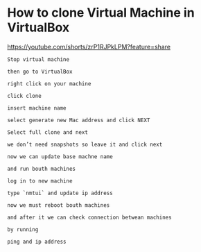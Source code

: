# How to clone Virtual Machine in VirtualBox

https://youtube.com/shorts/zrP1RJPkLPM?feature=share

```
Stop virtual machine

then go to VirtualBox

right click on your machine

click clone

insert machine name

select generate new Mac address and click NEXT

Select full clone and next

we don’t need snapshots so leave it and click next

now we can update base machne name

and run bouth machines

log in to new machine

type `nmtui` and update ip address

now we must reboot bouth machines

and after it we can check connection betwean machines 

by running

ping and ip address
```